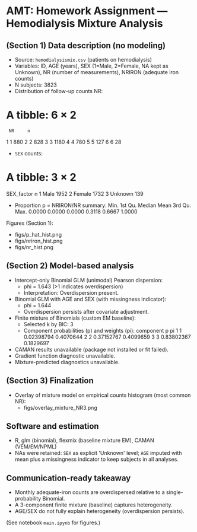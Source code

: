 # AMT: Homework Assignment — Hemodialysis Mixture Analysis

## (Section 1) Data description (no modeling)
- Source: `hemodialysismix.csv` (patients on hemodialysis)
- Variables: ID, AGE (years), SEX (1=Male, 2=Female, NA kept as Unknown), NR (number of measurements), NRIRON (adequate iron counts)
- N subjects: 3823
- Distribution of follow-up counts NR:
# A tibble: 6 × 2
     NR     n
  <int> <int>
1     1   880
2     2   828
3     3  1180
4     4   780
5     5   127
6     6    28
- `SEX` counts:
# A tibble: 3 × 2
  SEX_factor     n
  <fct>      <int>
1 Male        1952
2 Female      1732
3 Unknown      139
- Proportion p = NRIRON/NR summary:
   Min. 1st Qu.  Median    Mean 3rd Qu.    Max. 
 0.0000  0.0000  0.0000  0.3118  0.6667  1.0000 

Figures (Section 1):
- figs/p_hat_hist.png
- figs/nriron_hist.png
- figs/nr_hist.png

## (Section 2) Model-based analysis
- Intercept-only Binomial GLM (unimodal) Pearson dispersion:
  - phi = 1.643 (>1 indicates overdispersion)
  - Interpretation: Overdispersion present.
- Binomial GLM with AGE and SEX (with missingness indicator):
  - phi = 1.644
  - Overdispersion persists after covariate adjustment.
- Finite mixture of Binomials (custom EM baseline):
  - Selected k by BIC: 3
  - Component probabilities (p) and weights (pi):
  component          p        pi
1         1 0.02398794 0.4070644
2         2 0.37152767 0.4099659
3         3 0.83802367 0.1829697
- CAMAN results unavailable (package not installed or fit failed).
- Gradient function diagnostic unavailable.
- Mixture-predicted diagnostics unavailable.

## (Section 3) Finalization
- Overlay of mixture model on empirical counts histogram (most common NR):
  - figs/overlay_mixture_NR3.png

## Software and estimation
- R, glm (binomial), flexmix (baseline mixture EM), CAMAN (VEM/EM/NPML)
- NAs were retained: `SEX` as explicit 'Unknown' level; `AGE` imputed with mean plus a missingness indicator to keep subjects in all analyses.

## Communication-ready takeaway
- Monthly adequate-iron counts are overdispersed relative to a single-probability Binomial.
- A 3-component finite mixture (baseline) captures heterogeneity.
- AGE/SEX do not fully explain heterogeneity (overdispersion persists).

(See notebook `main.ipynb` for figures.)
